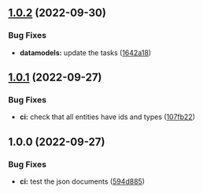 ## [1.0.2](https://github.com/w4bo/welaser-datamodels/compare/1.0.1...1.0.2) (2022-09-30)


### Bug Fixes

* **datamodels:** update the tasks ([1642a18](https://github.com/w4bo/welaser-datamodels/commit/1642a18914a2de331ac6f8d174369176fe1c23d2))

## [1.0.1](https://github.com/w4bo/welaser-datamodels/compare/1.0.0...1.0.1) (2022-09-27)


### Bug Fixes

* **ci:** check that all entities have ids and types ([107fb22](https://github.com/w4bo/welaser-datamodels/commit/107fb228a1cd63a2e33c38b6638fb73c7096a900))

## 1.0.0 (2022-09-27)


### Bug Fixes

* **ci:** test the json documents ([594d885](https://github.com/w4bo/welaser-datamodels/commit/594d885d8e6abf3aa4343c696c2b6eedf61361fe))
